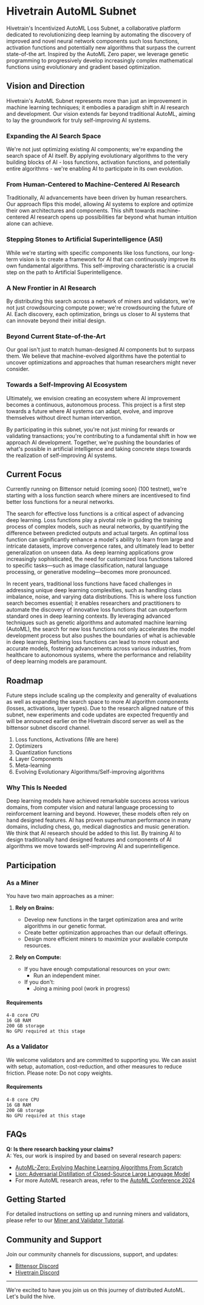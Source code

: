 # Hivetrain AutoML Subnet

Hivetrain's Incentivized AutoML Loss Subnet, a collaborative platform dedicated to revolutionizing deep learning by automating the discovery of improved and novel neural network components such loss functions, activation functions and potentially new algorithms that surpass the current state-of-the art. Inspired by the AutoML Zero paper, we leverage genetic programming to progressively develop increasingly complex mathematical functions using evolutionary and gradient based optimization.

## Vision and Direction

Hivetrain's AutoML Subnet represents more than just an improvement in machine learning techniques; it embodies a paradigm shift in AI research and development. Our vision extends far beyond traditional AutoML, aiming to lay the groundwork for truly self-improving AI systems.

### Expanding the AI Search Space

We're not just optimizing existing AI components; we're expanding the search space of AI itself. By applying evolutionary algorithms to the very building blocks of AI - loss functions, activation functions, and potentially entire algorithms - we're enabling AI to participate in its own evolution.

### From Human-Centered to Machine-Centered AI Research

Traditionally, AI advancements have been driven by human researchers. Our approach flips this model, allowing AI systems to explore and optimize their own architectures and components. This shift towards machine-centered AI research opens up possibilities far beyond what human intuition alone can achieve.

### Stepping Stones to Artificial Superintelligence (ASI)

While we're starting with specific components like loss functions, our long-term vision is to create a framework for AI that can continuously improve its own fundamental algorithms. This self-improving characteristic is a crucial step on the path to Artificial Superintelligence.

### A New Frontier in AI Research

By distributing this search across a network of miners and validators, we're not just crowdsourcing compute power; we're crowdsourcing the future of AI. Each discovery, each optimization, brings us closer to AI systems that can innovate beyond their initial design.

### Beyond Current State-of-the-Art

Our goal isn't just to match human-designed AI components but to surpass them. We believe that machine-evolved algorithms have the potential to uncover optimizations and approaches that human researchers might never consider.

### Towards a Self-Improving AI Ecosystem

Ultimately, we envision creating an ecosystem where AI improvement becomes a continuous, autonomous process. This project is a first step towards a future where AI systems can adapt, evolve, and improve themselves without direct human intervention.

By participating in this subnet, you're not just mining for rewards or validating transactions; you're contributing to a fundamental shift in how we approach AI development. Together, we're pushing the boundaries of what's possible in artificial intelligence and taking concrete steps towards the realization of self-improving AI systems.

## Current Focus

Currently running on Bittensor netuid (coming soon) (100 testnet), we're starting with a loss function search where miners are incentivesed to find better loss functions for a neural networks.

The search for effective loss functions is a critical aspect of advancing deep learning. Loss functions play a pivotal role in guiding the training process of complex models, such as neural networks, by quantifying the difference between predicted outputs and actual targets. An optimal loss function can significantly enhance a model's ability to learn from large and intricate datasets, improve convergence rates, and ultimately lead to better generalization on unseen data. As deep learning applications grow increasingly sophisticated, the need for customized loss functions tailored to specific tasks—such as image classification, natural language processing, or generative modeling—becomes more pronounced.

In recent years, traditional loss functions have faced challenges in addressing unique deep learning complexities, such as handling class imbalance, noise, and varying data distributions. This is where loss function search becomes essential; it enables researchers and practitioners to automate the discovery of innovative loss functions that can outperform standard ones in deep learning contexts. By leveraging advanced techniques such as genetic algorithms and automated machine learning (AutoML), the search for new loss functions not only accelerates the model development process but also pushes the boundaries of what is achievable in deep learning. Refining loss functions can lead to more robust and accurate models, fostering advancements across various industries, from healthcare to autonomous systems, where the performance and reliability of deep learning models are paramount.

## Roadmap

Future steps include scaling up the complexity and generality of evaluations as well as expanding the search space to more AI algorithm components (losses, activations, layer types). Due to the research aligned nature of this subnet, new experiments and code updates are expected frequently and will be announced earlier on the Hivetrain discord server as well as the bittensor subnet discord channel.

1. Loss functions, Activations (We are here)
2. Optimizers
3. Quantization functions
4. Layer Components
5. Meta-learning
6. Evolving Evolutionary Algorithms/Self-improving algorithms

### Why This Is Needed
Deep learning models have achieved remarkable success across various domains, from computer vision and natural language processing to reinforcement learning and beyond. However, these models often rely on hand designed features. AI has proven superhuman performance in many domains, including chess, go, medical diagnostics and music generation. We think that AI research should be added to this list. By training AI to design traditionally hand designed features and components of AI algorithms we move towards self-improving AI and superintelligence. 

## Participation

### As a Miner

You have two main approaches as a miner:

1. **Rely on Brains:**
   - Develop new functions in the target optimization area and write algorithms in our genetic format.
   - Create better optimization approaches than our default offerings.
   - Design more efficient miners to maximize your available compute resources.

2. **Rely on Compute:**
   - If you have enough computational resources on your own:
     - Run an independent miner.
   - If you don't:
     - Joing a mining pool (work in progress)
       
#### Requirements
    4-8 core CPU
    16 GB RAM
    200 GB storage
    No GPU required at this stage

### As a Validator

We welcome validators and are committed to supporting you. We can assist with setup, automation, cost-reduction, and other measures to reduce friction. Please note: Do not copy weights.

#### Requirements
    4-8 core CPU
    16 GB RAM
    200 GB storage
    No GPU required at this stage

## FAQs
**Q: Is there research backing your claims?**  
A: Yes, our work is inspired by and based on several research papers:
- [AutoML-Zero: Evolving Machine Learning Algorithms From Scratch](https://arxiv.org/abs/2003.03384)
- [Lion: Adversarial Distillation of Closed-Source Large Language Model](https://arxiv.org/abs/2302.06675)
- For more AutoML research areas, refer to the [AutoML Conference 2024](https://2024.automl.cc/)


## Getting Started

For detailed instructions on setting up and running miners and validators, please refer to our [Miner and Validator Tutorial](docs/tutorial.md).

## Community and Support

Join our community channels for discussions, support, and updates:
- [Bittensor Discord](https://discord.com/channels/799672011265015819/1174839377659183174)
- [Hiveτrain Discord](https://discord.gg/JpRSqTBBZU)

---

We're excited to have you join us on this journey of distributed AutoML. Let's build the hive.
